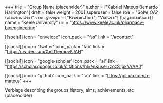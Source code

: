 +++
title = "Group Name (placeholder)"
author = ["Gabriel Mateus Bernardo Harrington"]
draft = false
weight = 2001
superuser = false
role = "Solve OA? (placeholder)"
user_groups = ["Researchers", "Visitors"]
[[organizations]]
  name = "Keele University"
  url = "https://www.keele.ac.uk/pharmacy-bioengineering"

[[social]]
icon = "envelope"
icon_pack = "fas"
link = "/#contact"

[[social]]
icon = "twitter"
icon_pack = "fab"
link = "https://twitter.com/CellTherapyRJAH"

[[social]]
icon = "google-scholar"
icon_pack = "ai"
link = "https://scholar.google.co.uk/citations?hl=en&user=zozS1gkAAAAJ"

[[social]]
icon = "github"
icon_pack = "fab"
link = "https://github.com/h-mateus"
+++

Verbiage describing the groups history, aims, achievements, etc (placeholder)
